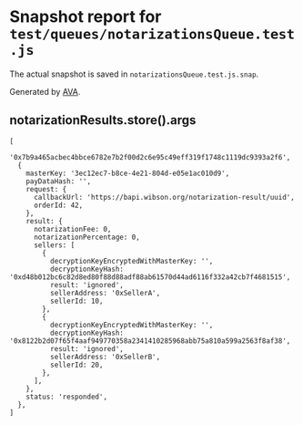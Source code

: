 # Snapshot report for `test/queues/notarizationsQueue.test.js`

The actual snapshot is saved in `notarizationsQueue.test.js.snap`.

Generated by [AVA](https://ava.li).

## notarizationResults.store().args

    [
      '0x7b9a465acbec4bbce6782e7b2f00d2c6e95c49eff319f1748c1119dc9393a2f6',
      {
        masterKey: '3ec12ec7-b8ce-4e21-804d-e05e1ac010d9',
        payDataHash: '',
        request: {
          callbackUrl: 'https://bapi.wibson.org/notarization-result/uuid',
          orderId: 42,
        },
        result: {
          notarizationFee: 0,
          notarizationPercentage: 0,
          sellers: [
            {
              decryptionKeyEncryptedWithMasterKey: '',
              decryptionKeyHash: '0xd48b012bc6c82d8ed80f88d88adf88ab61570d44ad6116f332a42cb7f4681515',
              result: 'ignored',
              sellerAddress: '0xSellerA',
              sellerId: 10,
            },
            {
              decryptionKeyEncryptedWithMasterKey: '',
              decryptionKeyHash: '0x8122b2d07f65f4aaf949770358a2341410285968abb75a810a599a2563f8af38',
              result: 'ignored',
              sellerAddress: '0xSellerB',
              sellerId: 20,
            },
          ],
        },
        status: 'responded',
      },
    ]
